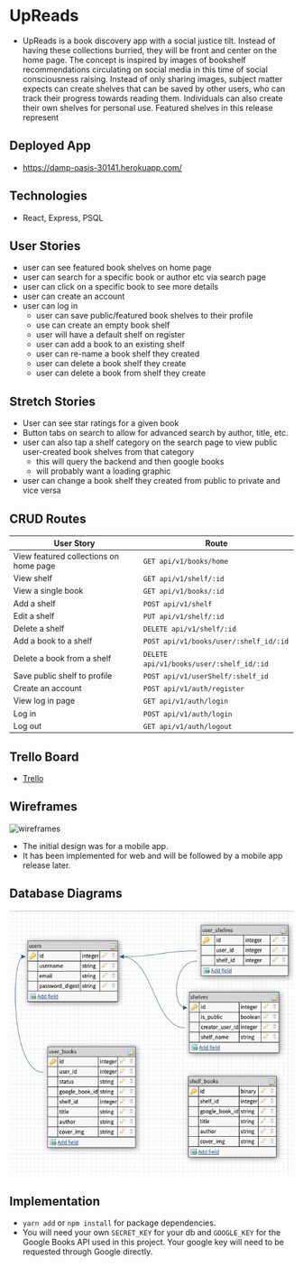 # UpReads
- UpReads is a book discovery app with a social justice tilt. Instead of having these collections burried, they will be front and center on the home page. The concept is inspired by images of bookshelf recommendations circulating on social media in this time of social consciousness raising. Instead of only sharing images, subject matter expects can create shelves that can be saved by other users, who can track their progress towards reading them. Individuals can also create their own shelves for personal use. Featured shelves in this release represent 

## Deployed App
- https://damp-oasis-30141.herokuapp.com/

## Technologies
- React, Express, PSQL

## User Stories
- user can see featured book shelves on home page
- user can search for a specific book or author etc via search page
- user can click on a specific book to see more details
- user can create an account
- user can log in
	- user can save public/featured book shelves to their profile
	- use can create an empty book shelf
	- user will have a default shelf on register
	- user can add a book to an existing shelf
	- user can re-name a book shelf they created
	- user can delete a book shelf they create
	- user can delete a book from shelf they create

## Stretch Stories
- User can see star ratings for a given book
- Button tabs on search to allow for advanced search by author, title, etc.
- user can also tap a shelf category on the search page to view public user-created book shelves from that category
    - this will query the backend and then google books
	- will probably want a loading graphic
- user can change a book shelf they created from public to private and vice versa

## CRUD Routes
|User Story|Route|
|-|-|
|View featured collections on home page|`GET api/v1/books/home`|
|View shelf|`GET api/v1/shelf/:id`|
|View a single book|`GET api/v1/books/:id`|
|Add a shelf|`POST api/v1/shelf`|
|Edit a shelf|`PUT api/v1/shelf/:id`|
|Delete a shelf|`DELETE api/v1/shelf/:id`|
|Add a book to a shelf|`POST api/v1/books/user/:shelf_id/:id`|
|Delete a book from a shelf|`DELETE api/v1/books/user/:shelf_id/:id`|
|Save public shelf to profile|`POST api/v1/userShelf/:shelf_id`|
|Create an account|`POST api/v1/auth/register`|
|View log in page|`GET api/v1/auth/login`|
|Log in|`POST api/v1/auth/login`|
|Log out|`GET api/v1/auth/logout`|
## Trello Board
- [Trello](https://trello.com/b/biDiylz8/upreads)

## Wireframes
![wireframes](https://s3.amazonaws.com/assets.mockflow.com/app/wireframepro/company/C3ee824ba2206bfc4bd6dbfa780080d63/projects/M1e9267fed56f7149f4c51bccbc3103ff1600292020009/pages/0daa54557ac449818a9c44ab5ea7977e/image/0daa54557ac449818a9c44ab5ea7977e.png)
- The initial design was for a mobile app. 
- It has been implemented for web and will be followed by a mobile app release later.

## Database Diagrams
![database](./readme_assets/db_schema.png)

## Implementation
- `yarn add` or `npm install` for package dependencies.
- You will need your own `SECRET_KEY` for your db and `GOOGLE_KEY` for the Google Books API used in this project. Your google key will need to be requested through Google directly.